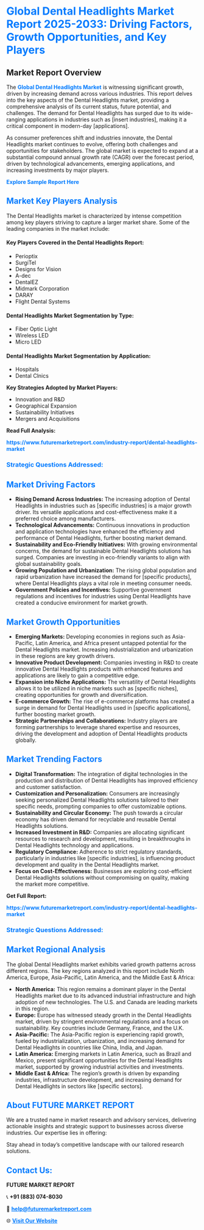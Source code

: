 <h1 style="color: #007BFF;">Global Dental Headlights Market Report 2025-2033: Driving Factors, Growth Opportunities, and Key Players</h1>

<section id="overview">
<h2>Market Report Overview</h2>
<p>The <a href="https://www.futuremarketreport.com/industry-report/dental-headlights-market" style="color: #007BFF; text-decoration: none;"><strong>Global Dental Headlights Market</strong></a> is witnessing significant growth, driven by increasing demand across various industries. This report delves into the key aspects of the Dental Headlights market, providing a comprehensive analysis of its current status, future potential, and challenges. The demand for Dental Headlights has surged due to its wide-ranging applications in industries such as [insert industries], making it a critical component in modern-day [applications].</p>
<p>As consumer preferences shift and industries innovate, the Dental Headlights market continues to evolve, offering both challenges and opportunities for stakeholders. The global market is expected to expand at a substantial compound annual growth rate (CAGR) over the forecast period, driven by technological advancements, emerging applications, and increasing investments by major players.</p>
</section>

<section id="overview">
<p><a href="https://www.futuremarketreport.com/request-sample/reportId=101172" style="color: #007BFF; text-decoration: none;"><strong>Explore Sample Report Here</strong></a></p>
</section>

<section id="key-players">
<h2 style="color: #007BFF;">Market Key Players Analysis</h2>
<p>The Dental Headlights market is characterized by intense competition among key players striving to capture a larger market share. Some of the leading companies in the market include:</p>
<h4>Key Players Covered in the Dental Headlights Report:</h4>
<ul><li>Perioptix</li><li>SurgiTel</li><li>Designs for Vision</li><li>A-dec</li><li>DentalEZ</li><li>Midmark Corporation</li><li>DARAY</li><li>Flight Dental Systems</li></ul>
<h4>Dental Headlights Market Segmentation by Type:</h4>
<ul><li>Fiber Optic Light</li><li>Wireless LED</li><li>Micro LED</li></ul>

<h4>Dental Headlights Market Segmentation by Application:</h4>
<ul><li>Hospitals</li><li>Dental Clnics</li></ul>
<p><strong>Key Strategies Adopted by Market Players:</strong></p>
<ul>
<li>Innovation and R&D</li>
<li>Geographical Expansion</li>
<li>Sustainability Initiatives</li>
<li>Mergers and Acquisitions</li>
</ul>
</section>

<section>
<p><strong>Read Full Analysis: </strong></p><a href="https://www.futuremarketreport.com/industry-report/dental-headlights-market" style="color: #007BFF; text-decoration: none;"><strong>https://www.futuremarketreport.com/industry-report/dental-headlights-market</strong></a>
<h3 style="color: #007BFF;">Strategic Questions Addressed:</h3>
</section>

<section id="driving-factors">
<h2 style="color: #007BFF;">Market Driving Factors</h2>
<ul>
<li><strong>Rising Demand Across Industries:</strong> The increasing adoption of Dental Headlights in industries such as [specific industries] is a major growth driver. Its versatile applications and cost-effectiveness make it a preferred choice among manufacturers.</li>
<li><strong>Technological Advancements:</strong> Continuous innovations in production and application technologies have enhanced the efficiency and performance of Dental Headlights, further boosting market demand.</li>
<li><strong>Sustainability and Eco-Friendly Initiatives:</strong> With growing environmental concerns, the demand for sustainable Dental Headlights solutions has surged. Companies are investing in eco-friendly variants to align with global sustainability goals.</li>
<li><strong>Growing Population and Urbanization:</strong> The rising global population and rapid urbanization have increased the demand for [specific products], where Dental Headlights plays a vital role in meeting consumer needs.</li>
<li><strong>Government Policies and Incentives:</strong> Supportive government regulations and incentives for industries using Dental Headlights have created a conducive environment for market growth.</li>
</ul>
</section>

<section id="growth-opportunities">
<h2 style="color: #007BFF;">Market Growth Opportunities</h2>
<ul>
<li><strong>Emerging Markets:</strong> Developing economies in regions such as Asia-Pacific, Latin America, and Africa present untapped potential for the Dental Headlights market. Increasing industrialization and urbanization in these regions are key growth drivers.</li>
<li><strong>Innovative Product Development:</strong> Companies investing in R&D to create innovative Dental Headlights products with enhanced features and applications are likely to gain a competitive edge.</li>
<li><strong>Expansion into Niche Applications:</strong> The versatility of Dental Headlights allows it to be utilized in niche markets such as [specific niches], creating opportunities for growth and diversification.</li>
<li><strong>E-commerce Growth:</strong> The rise of e-commerce platforms has created a surge in demand for Dental Headlights used in [specific applications], further boosting market growth.</li>
<li><strong>Strategic Partnerships and Collaborations:</strong> Industry players are forming partnerships to leverage shared expertise and resources, driving the development and adoption of Dental Headlights products globally.</li>
</ul>
</section>

<section id="trending-factors">
<h2 style="color: #007BFF;">Market Trending Factors</h2>
<ul>
<li><strong>Digital Transformation:</strong> The integration of digital technologies in the production and distribution of Dental Headlights has improved efficiency and customer satisfaction.</li>
<li><strong>Customization and Personalization:</strong> Consumers are increasingly seeking personalized Dental Headlights solutions tailored to their specific needs, prompting companies to offer customizable options.</li>
<li><strong>Sustainability and Circular Economy:</strong> The push towards a circular economy has driven demand for recyclable and reusable Dental Headlights solutions.</li>
<li><strong>Increased Investment in R&D:</strong> Companies are allocating significant resources to research and development, resulting in breakthroughs in Dental Headlights technology and applications.</li>
<li><strong>Regulatory Compliance:</strong> Adherence to strict regulatory standards, particularly in industries like [specific industries], is influencing product development and quality in the Dental Headlights market.</li>
<li><strong>Focus on Cost-Effectiveness:</strong> Businesses are exploring cost-efficient Dental Headlights solutions without compromising on quality, making the market more competitive.</li>
</ul>
</section>

<section>
<p><strong>Get Full Report: </strong></p><a href="https://www.futuremarketreport.com/industry-report/dental-headlights-market" style="color: #007BFF; text-decoration: none;"><strong>https://www.futuremarketreport.com/industry-report/dental-headlights-market</strong></a>
<h3 style="color: #007BFF;">Strategic Questions Addressed:</h3>
</section>


<section id="regional-analysis">
<h2 style="color: #007BFF;">Market Regional Analysis</h2>
<p>The global Dental Headlights market exhibits varied growth patterns across different regions. The key regions analyzed in this report include North America, Europe, Asia-Pacific, Latin America, and the Middle East & Africa:</p>
<ul>
<li><strong>North America:</strong> This region remains a dominant player in the Dental Headlights market due to its advanced industrial infrastructure and high adoption of new technologies. The U.S. and Canada are leading markets in this region.</li>
<li><strong>Europe:</strong> Europe has witnessed steady growth in the Dental Headlights market, driven by stringent environmental regulations and a focus on sustainability. Key countries include Germany, France, and the U.K.</li>
<li><strong>Asia-Pacific:</strong> The Asia-Pacific region is experiencing rapid growth, fueled by industrialization, urbanization, and increasing demand for Dental Headlights in countries like China, India, and Japan.</li>
<li><strong>Latin America:</strong> Emerging markets in Latin America, such as Brazil and Mexico, present significant opportunities for the Dental Headlights market, supported by growing industrial activities and investments.</li>
<li><strong>Middle East & Africa:</strong> The region’s growth is driven by expanding industries, infrastructure development, and increasing demand for Dental Headlights in sectors like [specific sectors].</li>
</ul>
</section>

<footer>
<h2 style="color: #007BFF;">About FUTURE MARKET REPORT</h2>
<p>We are a trusted name in market research and advisory services, delivering actionable insights and strategic support to businesses across diverse industries. Our expertise lies in offering:</p>

<p>Stay ahead in today’s competitive landscape with our tailored research solutions.</p>

<h2 style="color: #007BFF;">Contact Us:</h2>
<p><strong>FUTURE MARKET REPORT</strong></p>
<p>📞 <strong>+91 (883) 074-8030</strong></p>
<p>📧 <strong><a href="mailto:help@futuremarketreport.com" style="color: #007BFF;">help@futuremarketreport.com</a></strong></p>
<p>🌐 <strong><a href="https://www.futuremarketreport.com/" style="color: #007BFF;">Visit Our Website</a></strong></p>
</footer>